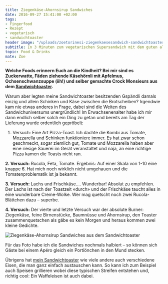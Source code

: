 ```yaml
---
title: Ziegenkäse-Ahornsirup Sandwiches
date: 2016-09-27 15:41:00 +02:00
tags:
- Fingerfood
- Rezept
- vegetarisch
- sandwichtoaster
header image: "/uploads/zoetorinesi-ziegenkaesesandwich-sandwichtoaster-siroop.JPG"
subtitle: In 3 Minuten zum vegetarischen Supersandwich mit dem guten alten Sandwichtoaster.
topic: Food & Drinks
mate: Zoe
---
```


**Welche Foods erinnern Euch an die Kindheit? Bei mir sind es Zuckerwatte, Fäden ziehende Käsehörnli mit Apfelmus, Ochsenschwanzsuppe (iih!) und selber gemachte Crock Monsieurs aus dem [Sandwichtoaster](https://siroop.ch/wohnen-haushalt/kuechengeraete/toaster?q=Sandwich&utm_source=smates&utm_medium=editorial&utm_campaign=smates_q416_zoe&utm_content=sandwichtoaster).**

Warum aber legten meine Sandwichtoaster besitzenden Gspändli damals einzig und allein Schinken und Käse zwischen die Brotscheiben? Irgendwie kam nie etwas anderes in Frage, dabei sind die Weiten des Sandwichuniversums unergründlich! Im Erwachsenenalter habe ich mir dann endlich selber solch ein Ding zu getan und bereits am Tag der Lieferung wurde ordentlich gepröbelt:

1. Versuch:
Eine Art Pizza-Toast. Ich dachte die Kombi aus Tomate, Mozzarella und Schinken funktioniere immer. Es hat zwar schon geschmeckt, sogar ziemlich gut, Tomate und Mozzarella haben aber eine riesige Sauerei im Gerät veranstaltet und naja, an eine richtige Pizza kamen die Toasts nicht ran.

**2. Versuch:** Rucola, Feta, Tomate. Ergebnis: Auf einer Skala von 1-10 eine knappe 6. Hat mich noch wirklich nicht umgehauen und die Tomatenproblematik ist ja bekannt.

**3. Versuch:** Lachs und Frischkäse.... Wunderbar! Absolut zu empfehlen. Der Lachs ist nach der Toastzeit «durch» und der Frischkäse taucht alles in eine wunderbare Creme-Wolke. Wer mag quetscht noch zwei Rucola-Blättchen dazu – superbe.

**4. Versuch:** Der vierte und letzte Versuch war der absolute Burner: Ziegenkäse, feine Birnenstücke, Baumnüsse und Ahornsirup, den Toaster zusammenquetschen als gäbe es kein Morgen und heraus kommen zwei kleine Gedichte.


![Ziegenkäse-Ahornsirup Sandwiches aus dem Sandwichtoaster](/uploads/zoetorinesi-shoppingmate-sandwich-siroop.jpg)


Für das Foto habe ich die Sandwiches nochmals halbiert – so können sich Gäste bei einem Apéro gleich ein Portiönchen in den Mund stecken.

Übrigens hat [mein Sandwichtoaster](https://siroop.ch/wohnen-haushalt/kuechengeraete/toaster/tristar-sandwich-maker-sa-3056-284190) wie viele andere auch verschiedene Eisen, die man ganz einfach austauschen kann. So kann ich zum Beispiel auch Speisen grillieren wobei diese typischen Streifen entstehen und, richtig cool: Ein Waffeleisen ist auch dabei.